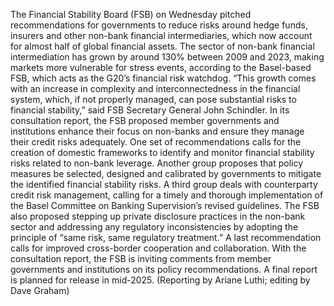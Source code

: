 The Financial Stability Board (FSB) on Wednesday pitched recommendations for governments to reduce risks around hedge funds, insurers and other non-bank financial intermediaries, which now account for almost half of global financial assets.
The sector of non-bank financial intermediation has grown by around 130% between 2009 and 2023, making markets more vulnerable for stress events, according to the Basel-based FSB, which acts as the G20’s financial risk watchdog.
“This growth comes with an increase in complexity and interconnectedness in the financial system, which, if not properly managed, can pose substantial risks to financial stability,” said FSB Secretary General John Schindler.
In its consultation report, the FSB proposed member governments and institutions enhance their focus on non-banks and ensure they manage their credit risks adequately.
One set of recommendations calls for the creation of domestic frameworks to identify and monitor financial stability risks related to non-bank leverage.
Another group proposes that policy measures be selected, designed and calibrated by governments to mitigate the identified financial stability risks.
A third group deals with counterparty credit risk management, calling for a timely and thorough implementation of the Basel Committee on Banking Supervision’s revised guidelines.
The FSB also proposed stepping up private disclosure practices in the non-bank sector and addressing any regulatory inconsistencies by adopting the principle of “same risk, same regulatory treatment.”
A last recommendation calls for improved cross-border cooperation and collaboration.
With the consultation report, the FSB is inviting comments from member governments and institutions on its policy recommendations.
A final report is planned for release in mid-2025.
(Reporting by Ariane Luthi; editing by Dave Graham)